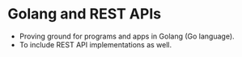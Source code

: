 # Golang and REST APIs
- Proving ground for programs and apps in Golang (Go language).
- To include REST API implementations as well.
